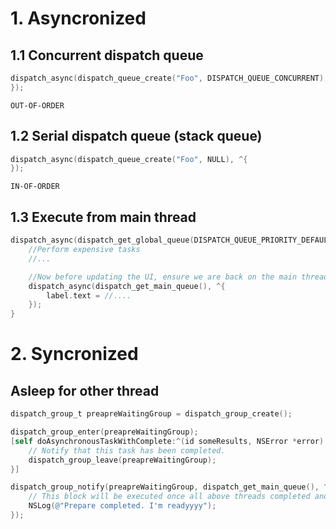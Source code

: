 # 1. Asyncronized

## 1.1 Concurrent dispatch queue

```objective-c
dispatch_async(dispatch_queue_create("Foo", DISPATCH_QUEUE_CONCURRENT), ^{
});
```

`OUT-OF-ORDER`

## 1.2 Serial dispatch queue (stack queue)

```objective-c
dispatch_async(dispatch_queue_create("Foo", NULL), ^{
});
```

`IN-OF-ORDER`

## 1.3 Execute from main thread

```objective-c
dispatch_async(dispatch_get_global_queue(DISPATCH_QUEUE_PRIORITY_DEFAULT, 0), ^{
    //Perform expensive tasks
    //...

    //Now before updating the UI, ensure we are back on the main thread
    dispatch_async(dispatch_get_main_queue(), ^{
        label.text = //....
    });
}
```

# 2. Syncronized

## Asleep for other thread

```objective-c
dispatch_group_t preapreWaitingGroup = dispatch_group_create();
```

```objective-c
dispatch_group_enter(preapreWaitingGroup);
[self doAsynchronousTaskWithComplete:^(id someResults, NSError *error) { 
    // Notify that this task has been completed.
    dispatch_group_leave(preapreWaitingGroup);  
}]
```

```objective-c
dispatch_group_notify(preapreWaitingGroup, dispatch_get_main_queue(), ^{
    // This block will be executed once all above threads completed and call dispatch_group_leave
    NSLog(@"Prepare completed. I'm readyyyy");
});
```
